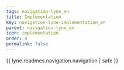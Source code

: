 ```yaml
---
tags: navigation-lyne_en
title: Implementation
key: navigation-lyne-implementation_en
parent: navigation-lyne_en
icon: implementation
order: 4
permalink: false  
---
```

{{ lyne.readmes.navigation.navigation | safe }}


